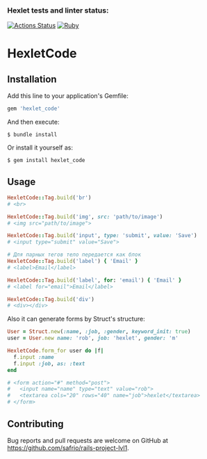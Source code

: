 ### Hexlet tests and linter status:
[![Actions Status](https://github.com/safrio/rails-project-lvl1/workflows/hexlet-check/badge.svg)](https://github.com/safrio/rails-project-lvl1/actions)
[![Ruby](https://github.com/safrio/rails-project-lvl1/actions/workflows/main.yml/badge.svg)](https://github.com/safrio/rails-project-lvl1/actions/workflows/main.yml)

# HexletCode

## Installation

Add this line to your application's Gemfile:

```ruby
gem 'hexlet_code'
```

And then execute:

    $ bundle install

Or install it yourself as:

    $ gem install hexlet_code

## Usage

```ruby
HexletCode::Tag.build('br')
# <br>

HexletCode::Tag.build('img', src: 'path/to/image')
# <img src="path/to/image">

HexletCode::Tag.build('input', type: 'submit', value: 'Save')
# <input type="submit" value="Save">

# Для парных тегов тело передается как блок
HexletCode::Tag.build('label') { 'Email' }
# <label>Email</label>

HexletCode::Tag.build('label', for: 'email') { 'Email' }
# <label for="email">Email</label>

HexletCode::Tag.build('div')
# <div></div>
```

Also it can generate forms by Struct's structure:
```ruby
User = Struct.new(:name, :job, :gender, keyword_init: true)
user = User.new name: 'rob', job: 'hexlet', gender: 'm'

HexletCode.form_for user do |f|
  f.input :name
  f.input :job, as: :text
end

# <form action="#" method="post">
#   <input name="name" type="text" value="rob">
#   <textarea cols="20" rows="40" name="job">hexlet</textarea>
# </form>
```

## Contributing

Bug reports and pull requests are welcome on GitHub at https://github.com/safrio/rails-project-lvl1.
